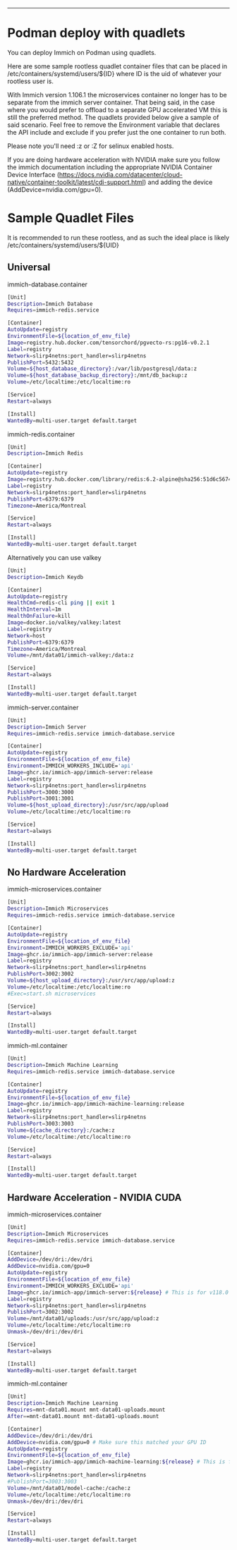 ---

# Podman deploy with quadlets

You can deploy Immich on Podman using quadlets.

Here are some sample rootless quadlet container files that can be placed in /etc/containers/systemd/users/${ID} where ID is the uid of whatever your rootless user is.

With Immich version 1.106.1 the microservices container no longer has to be separate from the immich server container. That being said, in the case where you would prefer to offload to a separate GPU accelerated VM this is still the preferred method. The quadlets provided below give a sample of said scenario. Feel free to remove the Environment variable that declares the API include and exclude if you prefer just the one container to run both.

Please note you'll need :z or :Z for selinux enabled hosts.

If you are doing hardware acceleration with NVIDIA make sure you follow the immich documentation including the appropriate NVIDIA Container Device Interface (https://docs.nvidia.com/datacenter/cloud-native/container-toolkit/latest/cdi-support.html) and adding the device (AddDevice=nvidia.com/gpu=0).

# Sample Quadlet Files

It is recommended to run these rootless, and as such the ideal place is likely /etc/containers/systemd/users/${UID}

## Universal

immich-database.container
```bash
[Unit]
Description=Immich Database
Requires=immich-redis.service

[Container]
AutoUpdate=registry
EnvironmentFile=${location_of_env_file}
Image=registry.hub.docker.com/tensorchord/pgvecto-rs:pg16-v0.2.1
Label=registry
Network=slirp4netns:port_handler=slirp4netns
PublishPort=5432:5432
Volume=${host_database_directory}:/var/lib/postgresql/data:z
Volume=${host_database_backup_directory}:/mnt/db_backup:z
Volume=/etc/localtime:/etc/localtime:ro

[Service]
Restart=always

[Install]
WantedBy=multi-user.target default.target
```

immich-redis.container
```bash
[Unit]
Description=Immich Redis

[Container]
AutoUpdate=registry
Image=registry.hub.docker.com/library/redis:6.2-alpine@sha256:51d6c56749a4243096327e3fb964a48ed92254357108449cb6e23999c37773c5
Label=registry
Network=slirp4netns:port_handler=slirp4netns
PublishPort=6379:6379
Timezone=America/Montreal

[Service]
Restart=always

[Install]
WantedBy=multi-user.target default.target
```

Alternatively you can use valkey
```bash
[Unit]
Description=Immich Keydb

[Container]
AutoUpdate=registry
HealthCmd=redis-cli ping || exit 1
HealthInterval=1m
HealthOnFailure=kill
Image=docker.io/valkey/valkey:latest
Label=registry
Network=host
PublishPort=6379:6379
Timezone=America/Montreal
Volume=/mnt/data01/immich-valkey:/data:z

[Service]
Restart=always

[Install]
WantedBy=multi-user.target default.target
```

immich-server.container
```bash
[Unit]
Description=Immich Server
Requires=immich-redis.service immich-database.service

[Container]
AutoUpdate=registry
EnvironmentFile=${location_of_env_file}
Environment=IMMICH_WORKERS_INCLUDE='api'
Image=ghcr.io/immich-app/immich-server:release
Label=registry
Network=slirp4netns:port_handler=slirp4netns
PublishPort=3000:3000
PublishPort=3001:3001
Volume=${host_upload_directory}:/usr/src/app/upload
Volume=/etc/localtime:/etc/localtime:ro

[Service]
Restart=always

[Install]
WantedBy=multi-user.target default.target
```

## No Hardware Acceleration

immich-microservices.container
```bash
[Unit]
Description=Immich Microservices
Requires=immich-redis.service immich-database.service

[Container]
AutoUpdate=registry
EnvironmentFile=${location_of_env_file}
Environment=IMMICH_WORKERS_EXCLUDE='api'
Image=ghcr.io/immich-app/immich-server:release
Label=registry
Network=slirp4netns:port_handler=slirp4netns
PublishPort=3002:3002
Volume=${host_upload_directory}:/usr/src/app/upload:z
Volume=/etc/localtime:/etc/localtime:ro
#Exec=start.sh microservices

[Service]
Restart=always

[Install]
WantedBy=multi-user.target default.target
```

immich-ml.container
```bash
[Unit]
Description=Immich Machine Learning
Requires=immich-redis.service immich-database.service

[Container]
AutoUpdate=registry
EnvironmentFile=${location_of_env_file}
Image=ghcr.io/immich-app/immich-machine-learning:release
Label=registry
Network=slirp4netns:port_handler=slirp4netns
PublishPort=3003:3003
Volume=${cache_directory}:/cache:z
Volume=/etc/localtime:/etc/localtime:ro

[Service]
Restart=always

[Install]
WantedBy=multi-user.target default.target
```

## Hardware Acceleration - NVIDIA CUDA

immich-microservices.container
```bash
[Unit]
Description=Immich Microservices
Requires=immich-redis.service immich-database.service

[Container]
AddDevice=/dev/dri:/dev/dri
AddDevice=nvidia.com/gpu=0
AutoUpdate=registry
EnvironmentFile=${location_of_env_file}
Environment=IMMICH_WORKERS_EXCLUDE='api'
Image=ghcr.io/immich-app/immich-server:${release} # This is for v118.0 and up
Label=registry
Network=slirp4netns:port_handler=slirp4netns
PublishPort=3002:3002
Volume=/mnt/data01/uploads:/usr/src/app/upload:z
Volume=/etc/localtime:/etc/localtime:ro
Unmask=/dev/dri:/dev/dri

[Service]
Restart=always

[Install]
WantedBy=multi-user.target default.target
```

immich-ml.container
```bash
[Unit]
Description=Immich Machine Learning
Requires=mnt-data01.mount mnt-data01-uploads.mount
After==mnt-data01.mount mnt-data01-uploads.mount

[Container]
AddDevice=/dev/dri:/dev/dri
AddDevice=nvidia.com/gpu=0 # Make sure this matched your GPU ID
AutoUpdate=registry
EnvironmentFile=${location_of_env_file}
Image=ghcr.io/immich-app/immich-machine-learning:${release} # This is for v118.0 and up
Label=registry
Network=slirp4netns:port_handler=slirp4netns
#PublishPort=3003:3003
Volume=/mnt/data01/model-cache:/cache:z
Volume=/etc/localtime:/etc/localtime:ro
Unmask=/dev/dri:/dev/dri

[Service]
Restart=always

[Install]
WantedBy=multi-user.target default.target
```
